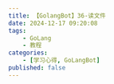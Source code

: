 ```yaml
---
title: 【GolangBot】36-读文件
date: 2024-12-17 09:20:08
tags: 
    - GoLang
    - 教程
categories:
    - [学习心得, GoLangBot]
published: false
---
```

